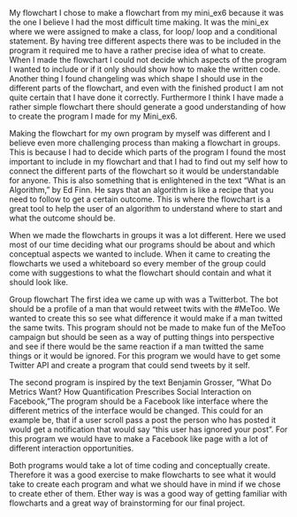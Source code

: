 My flowchart
I chose to make a flowchart from my mini_ex6 because it was the one I believe I had the most difficult time making. It was the mini_ex where we were assigned to make a class, for loop/ loop and a conditional statement. By having tree different aspects there was to be included in the program it required me to have a rather precise idea of what to create.
When I made the flowchart I could not decide which aspects of the program I wanted to include or if it only should show how to make the written code.  
Another thing I found changeling was which shape I should use in the different parts of the flowchart, and even with the finished product I am not quite certain that I have done it correctly. Furthermore I think I have made a rather simple flowchart there should generate a good understanding of how to create the program I made for my Mini_ex6.

Making the flowchart for my own program by myself was different and I believe even more challenging process than making a flowchart in groups. This is because I had to decide which parts of the program I found the most important to include in my flowchart and that I had to find out my self how to connect the different parts of the flowchart so it would be understandable for anyone. This is also something that is enlightened in the text “What is an Algorithm,” by Ed Finn. He says that an algorithm is like a recipe that you need to follow to get a certain outcome. This is where the flowchart is a great tool to help the user of an algorithm to understand where to start and what the outcome should be.

When we made the flowcharts in groups it was a lot different. Here we used most of our time deciding what our programs should be about and which conceptual aspects we wanted to include. When it came to creating the flowcharts we used a whiteboard so every member of the group could come with suggestions to what the flowchart should contain and what it should look like. 

Group flowchart
The first idea we came up with was a Twitterbot. The bot should be a profile of a man that would retweet twits with the #MeToo. We wanted to create this so see what difference it would make if a man twitted the same twits. This program should not be made to make fun of the MeToo campaign but should be seen as a way of putting things into perspective and see if there would be the same reaction if a man twitted the same things or it would be ignored.
For this program we would have to get some Twitter API and create a program that could send tweets by it self.

The second program is inspired by the text Benjamin Grosser, ”What Do Metrics Want? How Quantification Prescribes Social Interaction on Facebook,”The program should be a Facebook like interface where the different metrics of the interface would be changed. This could for an example be, that if a user scroll pass a post the person who has posted it would get a notification that would say “this user has ignored your post”.
For this program we would have to make a Facebook like page with a lot of different interaction opportunities.

Both programs would take a lot of time coding and conceptually create. Therefore it was a good exercise to make flowcharts to see what it would take to create each program and what we should have in mind if we chose to create ether of them. Ether way is was a good way of getting familiar with flowcharts and a great way of brainstorming for our final project.



